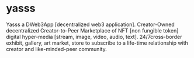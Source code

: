 # yasss
Yasss a DWeb3App [decentralized web3 application]. Creator-Owned decentralized Creator-to-Peer Marketplace of NFT [non fungible token] digital hyper-media [stream, image, video, audio, text]. 24/7cross-border exhibit, gallery, art market, store to subscribe to a life-time relationship with creator and like-minded-peer community.
